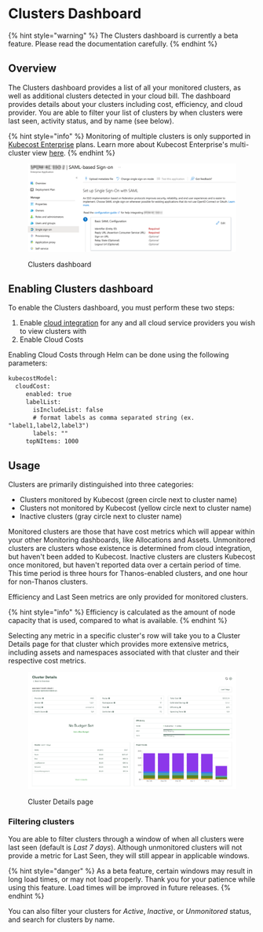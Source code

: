 # Clusters Dashboard

{% hint style="warning" %}
The Clusters dashboard is currently a beta feature. Please read the documentation carefully.
{% endhint %}

## Overview

The Clusters dashboard provides a list of all your monitored clusters, as well as additional clusters detected in your cloud bill. The dashboard provides details about your clusters including cost, efficiency, and cloud provider. You are able to filter your list of clusters by when clusters were last seen, activity status, and by name (see below).

{% hint style="info" %}
Monitoring of multiple clusters is only supported in [Kubecost Enterprise](https://www.kubecost.com/pricing/) plans. Learn more about Kubecost Enterprise's multi-cluster view [here](https://docs.kubecost.com/install-and-configure/install/multi-cluster).
{% endhint %}

<figure><img src="../../.gitbook/assets/image (1).png" alt=""><figcaption><p>Clusters dashboard</p></figcaption></figure>

## Enabling Clusters dashboard

To enable the Clusters dashboard, you must perform these two steps:

1. Enable [cloud integration](https://docs.kubecost.com/install-and-configure/install/cloud-integration) for any and all cloud service providers you wish to view clusters with
2. Enable Cloud Costs

Enabling Cloud Costs through Helm can be done using the following parameters:

```
kubecostModel:
  cloudCost:
     enabled: true
     labelList:
       isIncludeList: false
       # format labels as comma separated string (ex. "label1,label2,label3")
       labels: ""
     topNItems: 1000
```

## Usage

Clusters are primarily distinguished into three categories:

* Clusters monitored by Kubecost (green circle next to cluster name)
* Clusters not monitored by Kubecost (yellow circle next to cluster name)
* Inactive clusters (gray circle next to cluster name)

Monitored clusters are those that have cost metrics which will appear within your other Monitoring dashboards, like Allocations and Assets. Unmonitored clusters are clusters whose existence is determined from cloud integration, but haven't been added to Kubecost. Inactive clusters are clusters Kubecost once monitored, but haven't reported data over a certain period of time. This time period is three hours for Thanos-enabled clusters, and one hour for non-Thanos clusters.

Efficiency and Last Seen metrics are only provided for monitored clusters.

{% hint style="info" %}
Efficiency is calculated as the amount of node capacity that is used, compared to what is available.
{% endhint %}

Selecting any metric in a specific cluster's row will take you to a Cluster Details page for that cluster which provides more extensive metrics, including assets and namespaces associated with that cluster and their respective cost metrics.

<figure><img src="../../.gitbook/assets/image (2) (1).png" alt=""><figcaption><p>Cluster Details page</p></figcaption></figure>

### Filtering clusters

You are able to filter clusters through a window of when all clusters were last seen (default is _Last 7 days_). Although unmonitored clusters will not provide a metric for Last Seen, they will still appear in applicable windows.

{% hint style="danger" %}
As a beta feature, certain windows may result in long load times, or may not load properly. Thank you for your patience while using this feature. Load times will be improved in future releases.
{% endhint %}

You can also filter your clusters for _Active_, _Inactive_, or _Unmonitored_ status, and search for clusters by name.
